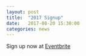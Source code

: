 ```yaml
---
layout: post
title:  "2017 Signup"
date:   2017-08-20 15:30:00
categories: news
---
```


Sign up now at [Eventbrite](https://www.eventbrite.com/e/julian-bikepack-challenge-tickets-37155895283)
